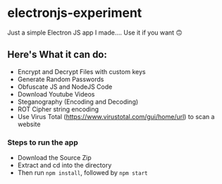 # electronjs-experiment
Just a simple Electron JS app I made....
Use it if you want 🙃


## Here's What it can do:
- Encrypt and Decrypt Files with custom keys
- Generate Random Passwords
- Obfuscate JS and NodeJS Code
- Download Youtube Videos
- Steganography (Encoding and Decoding)
- ROT Cipher string encoding
- Use Virus Total (https://www.virustotal.com/gui/home/url) to scan a website


### Steps to run the app
- Download the Source Zip
- Extract and cd into the directory
- Then run `npm install`, followed by `npm start`
